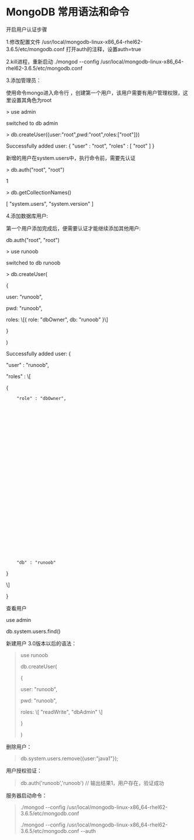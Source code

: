 # MongoDB 常用语法和命令

开启用户认证步骤

1.修改配置文件 /usr/local/mongodb-linux-x86\_64-rhel62-3.6.5/etc/mongodb.conf 打开auth的注释，设置auth=true

2.kill进程，重新启动 ./mongod --config /usr/local/mongodb-linux-x86\_64-rhel62-3.6.5/etc/mongodb.conf

3.添加管理员：

使用命令mongo进入命令行 ，创建第一个用户，该用户需要有用户管理权限，这里设置其角色为root

&gt; use admin

switched to db admin

&gt; db.createUser\({user:"root",pwd:"root",roles:\["root"\]}\)

Successfully added user: { "user" : "root", "roles" : \[ "root" \] }

新增的用户在system.users中，执行命令前，需要先认证

&gt; db.auth\("root", "root"\)

1

&gt; db.getCollectionNames\(\)

\[ "system.users", "system.version" \]

4.添加数据库用户:

第一个用户添加完成后，便需要认证才能继续添加其他用户:

db.auth\("root", "root"\)

&gt; use runoob

switched to db runoob

&gt; db.createUser\(

{

user: "runoob",

pwd:  "runoob",

roles: \\[{ role: "dbOwner", db: "runoob" }\\]

}

\)

Successfully added user: {

"user" : "runoob",

"roles" : \\[

{































        "role" : "dbOwner",































        "db" : "runoob"































}

\\]

}

查看用户

use admin

db.system.users.find\(\)

新建用户 3.0版本以后的语法：

> use runoob
>
> db.createUser\(
>
> {
>
> user: "runoob",
>
> pwd:  "runoob",
>
> roles: \\[ "readWrite", "dbAdmin" \\]
>
> }
>
> \)

删除用户：

> db.system.users.remove\({user:"java1"}\);

用户授权验证：

> db.auth\('runoob','runoob'\)  //  输出结果1，用户存在，验证成功

服务器启动命令：

> ./mongod --config /usr/local/mongodb-linux-x86\_64-rhel62-3.6.5/etc/mongodb.conf
>
> ./mongod --config /usr/local/mongodb-linux-x86\_64-rhel62-3.6.5/etc/mongodb.conf --auth



